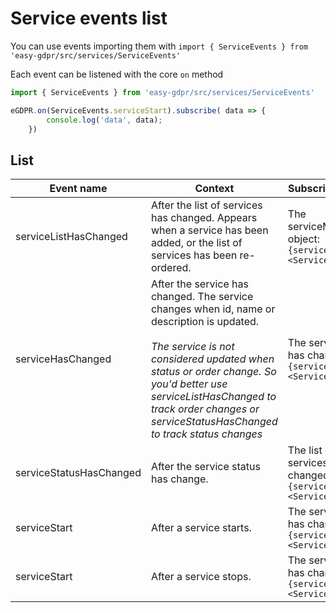 # Service events list

You can use events importing them with `import { ServiceEvents } from 'easy-gdpr/src/services/ServiceEvents'
`

Each event can be listened with the core `on` method
```javascript
import { ServiceEvents } from 'easy-gdpr/src/services/ServiceEvents'

eGDPR.on(ServiceEvents.serviceStart).subscribe( data => {
        console.log('data', data);
    })
```

## List

| Event name | Context | Subscription data |
|---|---|---|
|   serviceListHasChanged   |    After the list of services has changed. Appears when a service has been added, or the list of services has been re-ordered. |The serviceManager object: ```{serviceManager <ServiceManager>}```    |
|   serviceHasChanged   |   After the service has changed. The service changes when id, name or description is updated. <br/><br/>_The service is not considered updated when status or order change. So you'd better use serviceListHasChanged to track order changes or serviceStatusHasChanged to track status changes_   |  The service that has changed ```{service <Service>}```  |
|   serviceStatusHasChanged     |   After the service status has change. | The list of services that has changed : ```{services:[... <Service>]}```     |
|   serviceStart   |   After a service starts.   |  The service that has changed ```{service <Service>}```|
|   serviceStart    |   After a service stops.   |  The service that has changed ```{service <Service>}```|
